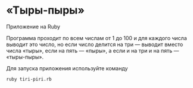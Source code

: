# «Тыры-пыры»

Приложение на Ruby

Программа проходит по всем числам от 1 до 100 и для каждого числа выводит это число, но если число делится на три — выводит вместо числа «тыры», если на пять — «пыры», а если и на три и на пять — «тыры-пыры».

Для запуска приложения используйте команду

```ruby tiri-piri.rb```
